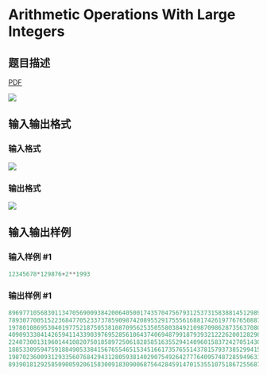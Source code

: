 # Arithmetic Operations With Large Integers

## 题目描述

[problemUrl]: https://uva.onlinejudge.org/index.php?option=com_onlinejudge&Itemid=8&category=4&page=show_problem&problem=224

[PDF](https://uva.onlinejudge.org/external/2/p288.pdf)

![](https://cdn.luogu.com.cn/upload/vjudge_pic/UVA288/e2158b9985d442c7779cc5965dafc77299d2ad79.png)

## 输入输出格式

### 输入格式

![](https://cdn.luogu.com.cn/upload/vjudge_pic/UVA288/19b80259f7a2147f46e239a145bcb56c66c928b1.png)

### 输出格式

![](https://cdn.luogu.com.cn/upload/vjudge_pic/UVA288/467913942e60c067dc9353fb7e126d2166ab882a.png)

## 输入输出样例

### 输入样例 #1

```cpp
12345678*129876+2**1993
```


### 输出样例 #1

```cpp
896977105683011347056900938420064050017435704756793125373158388145129891712\\
789307700515223684770523373785909874208955291755561688174261977676508872005\\
197801086953040197752187505381087095625350558038492109870986287356370809737\\
409093338414265941143390397695285610643740694879918793932122262001282984143\\
224073001319601441082075018589725061828585163552941409601583724270514300953\\
188533095947591884905338415676554651534516617357655143781579373852994152663\\
198702360093129335607684294312805938140290754926427776409574872859496315224\\
893901812925850900592061583009183090068756428459147015355107518672556877720
```


